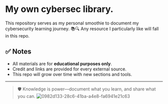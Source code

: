 # My own cybersec library.

This repository serves as my personal smoothie to document my cybersecurity learning journey. 📚🔍
Any resource I particularly like will fall in this repo. 


## ✅ Notes

- All materials are for **educational purposes only**.
- Credit and links are provided for every external source.
- This repo will grow over time with new sections and tools.

---

> 🛡️ Knowledge is power—document what you learn, and share what you can.
![0982d133-28c6-41ba-a4e8-fa6941e21c63](https://github.com/user-attachments/assets/0f18ac19-1b53-4caa-b62f-4547f09ae477)
